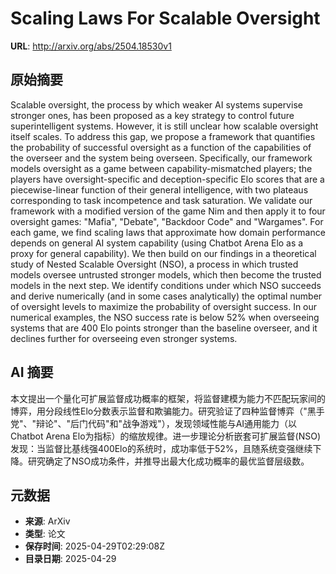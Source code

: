 # Scaling Laws For Scalable Oversight

**URL**: http://arxiv.org/abs/2504.18530v1

## 原始摘要

Scalable oversight, the process by which weaker AI systems supervise stronger
ones, has been proposed as a key strategy to control future superintelligent
systems. However, it is still unclear how scalable oversight itself scales. To
address this gap, we propose a framework that quantifies the probability of
successful oversight as a function of the capabilities of the overseer and the
system being overseen. Specifically, our framework models oversight as a game
between capability-mismatched players; the players have oversight-specific and
deception-specific Elo scores that are a piecewise-linear function of their
general intelligence, with two plateaus corresponding to task incompetence and
task saturation. We validate our framework with a modified version of the game
Nim and then apply it to four oversight games: "Mafia", "Debate", "Backdoor
Code" and "Wargames". For each game, we find scaling laws that approximate how
domain performance depends on general AI system capability (using Chatbot Arena
Elo as a proxy for general capability). We then build on our findings in a
theoretical study of Nested Scalable Oversight (NSO), a process in which
trusted models oversee untrusted stronger models, which then become the trusted
models in the next step. We identify conditions under which NSO succeeds and
derive numerically (and in some cases analytically) the optimal number of
oversight levels to maximize the probability of oversight success. In our
numerical examples, the NSO success rate is below 52% when overseeing systems
that are 400 Elo points stronger than the baseline overseer, and it declines
further for overseeing even stronger systems.


## AI 摘要

本文提出一个量化可扩展监督成功概率的框架，将监督建模为能力不匹配玩家间的博弈，用分段线性Elo分数表示监督和欺骗能力。研究验证了四种监督博弈（"黑手党"、"辩论"、"后门代码"和"战争游戏"），发现领域性能与AI通用能力（以Chatbot Arena Elo为指标）的缩放规律。进一步理论分析嵌套可扩展监督(NSO)发现：当监督比基线强400Elo的系统时，成功率低于52%，且随系统变强继续下降。研究确定了NSO成功条件，并推导出最大化成功概率的最优监督层级数。

## 元数据

- **来源**: ArXiv
- **类型**: 论文
- **保存时间**: 2025-04-29T02:29:08Z
- **目录日期**: 2025-04-29
